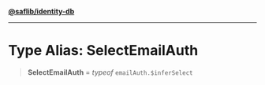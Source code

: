 [**@saflib/identity-db**](../index.md)

---

# Type Alias: SelectEmailAuth

> **SelectEmailAuth** = _typeof_ `emailAuth.$inferSelect`
